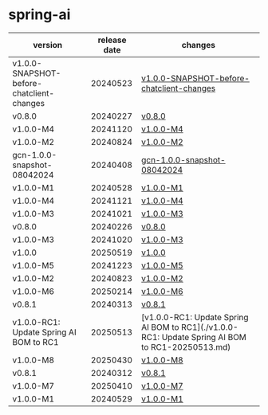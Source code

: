 # spring-ai	


|version|release date|changes|
|---|---|---|
|v1.0.0-SNAPSHOT-before-chatclient-changes|20240523|[v1.0.0-SNAPSHOT-before-chatclient-changes](./v1.0.0-SNAPSHOT-before-chatclient-changes-20240523.md)|
|v0.8.0|20240227|[v0.8.0](./v0.8.0-20240227.md)|
|v1.0.0-M4|20241120|[v1.0.0-M4](./v1.0.0-M4-20241120.md)|
|v1.0.0-M2|20240824|[v1.0.0-M2](./v1.0.0-M2-20240824.md)|
|gcn-1.0.0-snapshot-08042024|20240408|[gcn-1.0.0-snapshot-08042024](./gcn-1.0.0-snapshot-08042024-20240408.md)|
|v1.0.0-M1|20240528|[v1.0.0-M1](./v1.0.0-M1-20240528.md)|
|v1.0.0-M4|20241121|[v1.0.0-M4](./v1.0.0-M4-20241121.md)|
|v1.0.0-M3|20241021|[v1.0.0-M3](./v1.0.0-M3-20241021.md)|
|v0.8.0|20240226|[v0.8.0](./v0.8.0-20240226.md)|
|v1.0.0-M3|20241020|[v1.0.0-M3](./v1.0.0-M3-20241020.md)|
|v1.0.0|20250519|[v1.0.0](./v1.0.0-20250519.md)|
|v1.0.0-M5|20241223|[v1.0.0-M5](./v1.0.0-M5-20241223.md)|
|v1.0.0-M2|20240823|[v1.0.0-M2](./v1.0.0-M2-20240823.md)|
|v1.0.0-M6|20250214|[v1.0.0-M6](./v1.0.0-M6-20250214.md)|
|v0.8.1|20240313|[v0.8.1](./v0.8.1-20240313.md)|
|v1.0.0-RC1: Update Spring AI BOM to RC1|20250513|[v1.0.0-RC1: Update Spring AI BOM to RC1](./v1.0.0-RC1: Update Spring AI BOM to RC1-20250513.md)|
|v1.0.0-M8|20250430|[v1.0.0-M8](./v1.0.0-M8-20250430.md)|
|v0.8.1|20240312|[v0.8.1](./v0.8.1-20240312.md)|
|v1.0.0-M7|20250410|[v1.0.0-M7](./v1.0.0-M7-20250410.md)|
|v1.0.0-M1|20240529|[v1.0.0-M1](./v1.0.0-M1-20240529.md)|
